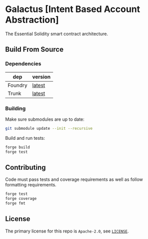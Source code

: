 # Galactus [Intent Based Account Abstraction]

<!-- Disable markdownlint for long lines. -->
<!-- markdownlint-disable-file MD013 -->

The Essential Solidity smart contract architecture.

## Build From Source

### Dependencies

| dep     | version                                                           |
| ------- | ----------------------------------------------------------------- |
| Foundry | [latest](https://book.getfoundry.sh/getting-started/installation) |
| Trunk   | [latest](https://docs.trunk.io/docs/install)                      |

### Building

Make sure submodules are up to date:

```sh
git submodule update --init --recursive
```

Build and run tests:

```sh
forge build
forge test
```

## Contributing

Code must pass tests and coverage requirements as well as follow formatting requirements.

```sh
forge test
forge coverage
forge fmt
```

## License

The primary license for this repo is `Apache-2.0`, see [`LICENSE`](./LICENSE).
